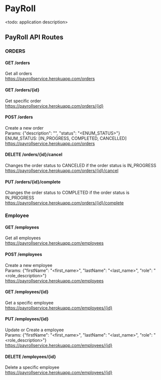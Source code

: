 # PayRoll

<todo: application description>

## PayRoll API Routes

### ORDERS
#### GET /orders
Get all orders <br />
https://payrollservice.herokuapp.com/orders <br />

#### GET /orders/{id}
Get specific order <br />
https://payrollservice.herokuapp.com/orders/{id} <br />

#### POST /orders
Create a new order <br />
Params: {"description": "<description>", "status": "<ENUM_STATUS>"} <br />
ENUM_STATUS: [IN_PROGRESS, COMPLETED, CANCELLED] <br />
https://payrollservice.herokuapp.com/orders <br />

#### DELETE /orders/{id}/cancel
Changes the order status to CANCELED if the order status is IN_PROGRESS <br />
https://payrollservice.herokuapp.com/orders/{id}/cancel <br />

#### PUT /orders/{id}/complete
Changes the order status to COMPLETED if the order status is IN_PROGRESS <br />
https://payrollservice.herokuapp.com/orders/{id}/complete <br />


### Employee

#### GET /employees
Get all employees <br />
https://payrollservice.herokuapp.com/employees <br />

#### POST /employees
Create a new employee <br />
Params: {"firstName": "<first_name>", "lastName": "<last_name>", "role": "<role_description>"} <br />
https://payrollservice.herokuapp.com/employees <br />

#### GET /employees/{id}
Get a specific employee <br />
https://payrollservice.herokuapp.com/employees/{id} <br />

#### PUT /employees/{id}
Update or Create a employee <br />
Params: {"firstName": "<first_name>", "lastName": "<last_name>", "role": "<role_description>"} <br />
https://payrollservice.herokuapp.com/employees/{id} <br />

#### DELETE /employees/{id}
Delete a specific employee <br />
https://payrollservice.herokuapp.com/employees/{id} <br />

[comment]: <> (Mica <3)

